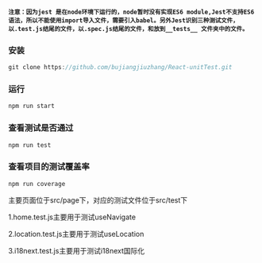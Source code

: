 **`注意：因为jest 是在node环境下运行的，node暂时没有实现ES6 module,Jest不支持ES6语法，所以不能使用import导入文件，需要引入babel。另外Jest识别三种测试文件，以.test.js结尾的文件，以.spec.js结尾的文件，和放到__tests__ 文件夹中的文件。`**

### **安装**

```javascript
git clone https://github.com/bujiangjiuzhang/React-unitTest.git
```

### **运行**

```javascript
npm run start
```

### **查看测试是否通过**

```javascript
npm run test
```

### **查看项目的测试覆盖率**

```javascript
npm run coverage
```

<!-- 文件说明： -->
主要页面位于src/page下，对应的测试文件位于src/test下

1.home.test.js主要用于测试useNavigate

2.location.test.js主要用于测试useLocation

3.i18next.test.js主要用于测试i18next国际化


